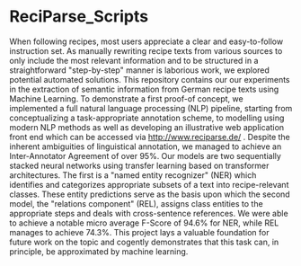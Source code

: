 # ReciParse_Scripts

When following recipes, most users appreciate a clear and easy-to-follow instruction set. As manually rewriting recipe texts from various sources to only include the most relevant information and to be structured in a straightforward "step-by-step" manner is laborious work, we explored potential automated solutions. This repository contains our our experiments in the extraction of semantic information from German recipe texts using Machine Learning. To demonstrate a first proof-of concept, we implemented a full natural language processing (NLP) pipeline, starting from conceptualizing a task-appropriate annotation scheme, to modelling using modern NLP methods as well as developing an illustrative web application front end which can be accessed via http://www.reciparse.de/ . Despite the inherent ambiguities of linguistical annotation, we managed to achieve an Inter-Annotator Agreement of over 95%. Our models are two sequentially stacked neural networks using transfer learning based on transformer architectures. The first is a "named entity recognizer" (NER) which identifies and categorizes appropriate subsets of a text into recipe-relevant classes. These entity predictions serve as the basis upon which the second model, the "relations component" (REL), assigns class entities to the appropriate steps and deals with cross-sentence references. We were able to achieve a notable micro average F-Score of 94.6% for NER, while REL manages to achieve 74.3%. This project lays a valuable foundation for future work on the topic and cogently demonstrates that this task can, in principle, be approximated by machine learning.
